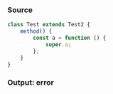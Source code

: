 ### Source
```js
class Test extends Test2 {
    method() {
        const a = function () {
            super.a;
        };
    }
}
```

### Output: error
